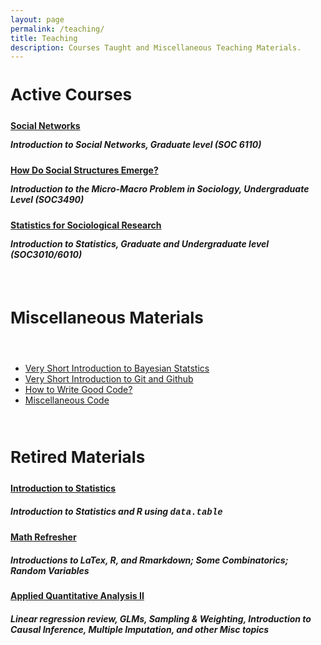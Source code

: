 ```yaml
---
layout: page
permalink: /teaching/
title: Teaching
description: Courses Taught and Miscellaneous Teaching Materials.
---
```


<h3 class="year" style="font-size: 26px"> Active Courses </h3>

<h4> 
<a href="{% link _teaching/005_2021_SocNet_6110.md %}" class="article"> <strong>Social Networks</strong> </a>
</h4>
<h5 style="margin-top: -5px;">
Introduction to Social Networks, Graduate level (SOC 6110)
</h5>

<h4> 
<a href="{% link _teaching/006_2025_MicroMacro_3490.md %}"  class="article"> <strong>How Do Social Structures Emerge?</strong> </a>
</h4>
<h5 style="margin-top: -5px;">
Introduction to the Micro-Macro Problem in Sociology, Undergraduate Level (SOC3490)
</h5>

<h4> 
<a href="{% link 004_2020_IntroStats_3010_6010.md %}"  class="article"> <strong>Statistics for Sociological Research</strong> </a>
</h4>
<h5 style="margin-top: -5px;">
Introduction to Statistics, Graduate and Undergraduate level (SOC3010/6010)
</h5>

<br>

<h3 class="year" style="font-size: 26px"> Miscellaneous Materials </h3>

<br> 

- <a href="{% link assets/teaching/BayesianStats.pdf %}" class="article"> Very Short Introduction to Bayesian Statstics</a>
- <a href="{% link assets/teaching/GitTutorial.pdf %}" class="article"> Very Short Introduction to Git and Github</a>
- <a href="{% link assets/teaching/CPP_coding.pdf %}" class="article"> How to Write Good Code?</a>
- <a href="{% link _teaching/000_0000_Misc.md %}"  class="article"> Miscellaneous Code</a>

<br>

<h3 class="year" style="font-size: 26px"> Retired Materials </h3>

<h4> 
<a href="{% link _teaching/003_2019_IntroStats.md %}"  class="article"> <strong>Introduction to Statistics</strong> </a>
</h4>
<h5>
Introduction to Statistics and R using <span style="font-family:'Courier New'">data.table</span>
</h5>

<h4> 
<a href="{% link _teaching/002_2019_MathRefresh.md %}"  class="article"> <strong>Math Refresher</strong> </a>
</h4>
<h5>
Introductions to LaTex, R, and Rmarkdown; Some Combinatorics; Random Variables
</h5>

<h4> 
<a href="{% link _teaching/001_2018_AQAII.md %}"  class="article"> <strong>Applied Quantitative Analysis II</strong> </a>
</h4>
<h5>
Linear regression review, GLMs, Sampling & Weighting, Introduction to Causal Inference, Multiple Imputation, and other Misc topics
</h5>




